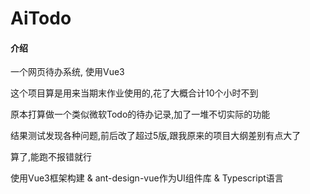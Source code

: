 # AiTodo

#### 介绍
一个网页待办系统, 使用Vue3


这个项目算是用来当期末作业使用的,花了大概合计10个小时不到

原本打算做一个类似微软Todo的待办记录,加了一堆不切实际的功能

结果测试发现各种问题,前后改了超过5版,跟我原来的项目大纲差别有点大了

算了,能跑不报错就行


使用Vue3框架构建 & ant-design-vue作为UI组件库 & Typescript语言
